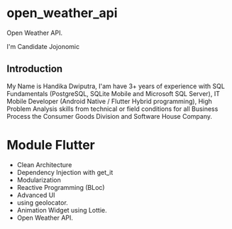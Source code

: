 # open_weather_api

Open Weather API.

I'm Candidate Jojonomic

## Introduction
My Name is Handika Dwiputra, I'am have 3+ years of experience with SQL Fundamentals (PostgreSQL, SQLite Mobile and Microsoft SQL Server), IT Mobile Developer (Android Native / Flutter Hybrid programming), 
High Problem Analysis skills from technical or field conditions for all Business Process the Consumer Goods Division and Software House Company.


# Module Flutter

* Clean Architecture
* Dependency Injection with get_it
* Modularization
* Reactive Programming (BLoc)
* Advanced UI
* using geolocator.
* Animation Widget using Lottie.
* Open Weather API.